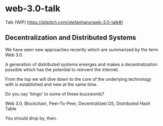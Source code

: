 # web-3.0-talk
Talk (WIP) https://gitpitch.com/stefanhans/web-3.0-talk#/

## Decentralization and Distributed Systems

We have seen new approaches recently which are summarized by the term Web 3.0. 

A generation of distributed systems emerges and makes a decentralization possible which has the potential to reinvent the internet.

From the top we will dive down to the core of the underlying technology with is established and new at the same time.

Do you say 'bingo' to some of these buzzwords?

Web 3.0, Blockchain, Peer-To-Peer, Decentralized OS, Distributed Hash Table

You should drop by, then.
